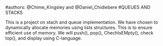 #authors: @Chime_Kingsley and @Daniel_Chidiebere
#QUEUES AND STACKS


This is a project on stach and queue implementation. We have chosen to dynamically allocate memories using lists structures. This is to ensure efficient use of memory. We will push(), pop(), ChechIsEMpty(), check top(), and display using C-language.

